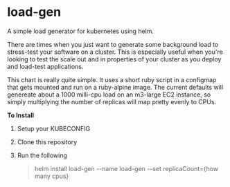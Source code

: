 # load-gen

A simple load generator for kubernetes using helm.

There are times when you just want to generate some background load to stress-test your software on a cluster. This is especially
useful when you're looking to test the scale out and in properties of your cluster as you deploy and load-test applications.

This chart is really quite simple. It uses a short ruby script in a configmap that gets mounted and run on a ruby-alpine image.
The current defaults will genereate about a 1000 milli-cpu load on an m3-large EC2 instance, so simply multiplying the number of
replicas will map pretty evenly to CPUs.

**To Install**

1. Setup your KUBECONFIG
1. Clone this repository
1. Run the following

    > helm install load-gen --name load-gen --set replicaCount={how many cpus}

